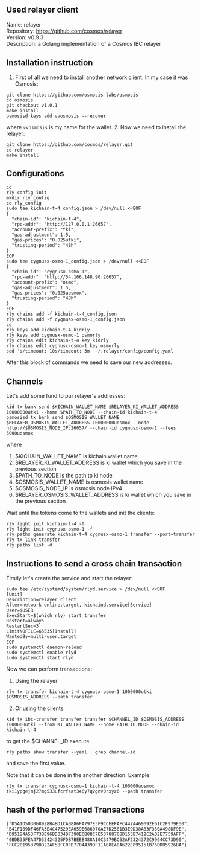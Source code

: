 ## Used relayer client
Name: relayer \
Repository: https://github.com/cosmos/relayer \
Version: v0.9.3 \
Description: a Golang implementation of a Cosmos IBC relayer
## Installation instruction
1. First of all we need to install another network client. In my case it was Osmosis:
```shell
git clone https://github.com/osmosis-labs/osmosis
cd osmosis
git checkout v1.0.1
make install
osmosisd keys add vvosmosis --recover
```
where `vvosmosis` is my name for the wallet.
2. Now we need to install the relayer:
```shell
git clone https://github.com/cosmos/relayer.git
cd relayer
make install
```
## Configurations
```shell
cd
rly config init
mkdir rly_config
cd rly_config
sudo tee kichain-t-4_config.json > /dev/null <<EOF
{
  "chain-id": "kichain-t-4",
  "rpc-addr": "http://127.0.0.1:26657",
  "account-prefix": "tki",
  "gas-adjustment": 1.5,
  "gas-prices": "0.025utki",
  "trusting-period": "48h"
}
EOF
sudo tee cygnusx-osmo-1_config.json > /dev/null <<EOF
{
  "chain-id": "cygnusx-osmo-1",
  "rpc-addr": "http://54.166.148.90:26657",
  "account-prefix": "osmo",
  "gas-adjustment": 1.5,
  "gas-prices": "0.025uosmox",
  "trusting-period": "48h"
}
EOF
rly chains add -f kichain-t-4_config.json
rly chains add -f cygnusx-osmo-1_config.json
cd
rly keys add kichain-t-4 kidrly
rly keys add cygnusx-osmo-1 osmorly
rly chains edit kichain-t-4 key kidrly
rly chains edit cygnusx-osmo-1 key osmorly
sed 's/timeout: 10s/timeout: 3m' ~/.relayer/config/config.yaml
```
After this block of commands we need to save our new addresses.
## Channels
Let's add some fund to pur relayer's addresses:
```shell
kid tx bank send $KICHAIN_WALLET_NAME $RELAYER_KI_WALLET_ADDRESS 10000000utki --home $PATH_TO_NODE --chain-id kichain-t-4
osmosisd tx bank send $OSMOSIS_WALLET_NAME $RELAYER_OSMOSIS_WALLET_ADDRESS 10000000uosmox --node http://$OSMOSIS_NODE_IP:26657/ --chain-id cygnusx-osmo-1 --fees 5000uosmox
```
where 
1. $KICHAIN_WALLET_NAME is kichain wallet name 
2. $RELAYER_KI_WALLET_ADDRESS is ki wallet which you save in the previous section 
3. $PATH_TO_NODE is the path to ki node 
4. $OSMOSIS_WALLET_NAME is osmosis wallet name 
5. $OSMOSIS_NODE_IP is osmosis node IPv4
6. $RELAYER_OSMOSIS_WALLET_ADDRESS is ki wallet which you save in the previous section 


Wait until the tokens come to the wallets and init the clients:
```shell
rly light init kichain-t-4 -f
rly light init cygnusx-osmo-1 -f
rly paths generate kichain-t-4 cygnusx-osmo-1 transfer --port=transfer
rly tx link transfer
rly paths list -d
```
## Instructions to send a cross chain transaction
Firstly let's create the service and start the relayer:
```shell
sudo tee /etc/systemd/system/rlyd.service > /dev/null <<EOF
[Unit]
Description=relayer client
After=network-online.target, kichaind.service[Service]
User=$USER
ExecStart=$(which rly) start transfer
Restart=always
RestartSec=3
LimitNOFILE=65535[Install]
WantedBy=multi-user.target
EOF
sudo systemctl daemon-reload
sudo systemctl enable rlyd
sudo systemctl start rlyd
```
Now we can perform transactions:
1. Using the relayer
```shell
rly tx transfer kichain-t-4 cygnusx-osmo-1 1000000utki $OSMOSIS_ADDRESS --path transfer
```
2. Or using the clients:
```shell
kid tx ibc-transfer transfer transfer $CHANNEL_ID $OSMOSIS_ADDRESS 1000000utki --from KI_WALLET_NAME --home PATH_TO_NODE --chain-id kichain-t-4
```
to get the $CHANNEL_ID execute 
```shell
rly paths show transfer --yaml | grep channel-id
```
and save the first value.


Note that it can be done in the another direction. Example:
```shell
rly tx transfer cygnusx-osmo-1 kichain-t-4 100000uosmox tki1ypgejmj27mg533ufcrfsat346y7q2gnv0rxyz6 --path transfer
```
## hash of the performed Transactions
```shell
["D5A1D503068928B4BD1CA0886FA797E3F9CCEEFAFC447A469092E61C2F979E50", "B41F189DF46FA3E4C47529EA659E686070AE7D2581B3E9D38A83F330A498DF9E", "D95184A53F73BE96BD034D7390E6B88C7E53788768D153B7412C2A02E7759AFF", "0BDB35FEA47D33424325FDB7BEEB488A10C3479BC52AF2324372C9964CC73D90", "FCC20195379DD22AF58FC0FD7704439DF11A08E48A622C895151B760DB5926BA"]
```
